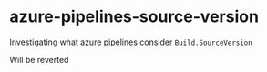 # azure-pipelines-source-version

Investigating what azure pipelines consider `Build.SourceVersion`

Will be reverted
